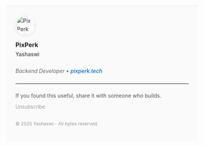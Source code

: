 <div style="font-family: -apple-system, BlinkMacSystemFont, 'Segoe UI', Roboto, sans-serif; font-size: 14px; line-height: 1.6; color: #333; margin-top: 32px; padding: 24px; border-top: 1px solid #e0e0e0; background-color: #fafafa;">

<img src="https://www.pixperk.tech/assets/avatar.jpg" alt="PixPerk" width="48" height="48" style="border-radius: 50%; vertical-align: middle; margin-right: 14px; border: 2px solid #ffffff; box-shadow: 0 2px 8px rgba(0, 0, 0, 0.1);" />

<strong style="font-size: 16px; color: #222;">PixPerk</strong><br/>
<span style="font-weight: 500; color: #444;">Yashaswi</span>  
<br/>
<em style="color: #666;">Backend Developer • <a href="https://www.pixperk.tech" target="_blank" style="color: #0066cc; text-decoration: none; font-weight: 500;">pixperk.tech</a></em>

<hr style="margin: 20px 0; border: none; border-top: 1px solid #e0e0e0;" />

<p style="margin: 0 0 8px 0; color: #555;">If you found this useful, share it with someone who builds.</p>

<p style="margin: 0; color: #555; font-size: 13px;">
<a href="https://pixperk.tech/?unsubscribe=true" target="_blank" style="color: #999; text-decoration: none; font-weight: 400;">Unsubscribe</a>
</p>


<p style="font-size: 12px; color: #999; margin-top: 24px; font-weight: 400;">
© 2025 Yashaswi - All bytes reserved.
</p>

</div>
